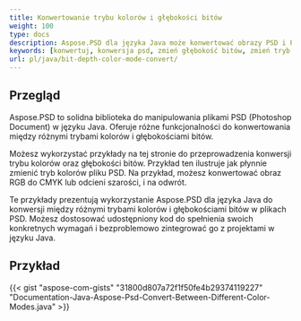 ```yaml
---
title: Konwertowanie trybu kolorów i głębokości bitów
weight: 100
type: docs
description: Aspose.PSD dla języka Java może konwertować obrazy PSD i PSB na inną głębokość bitów oraz tryb kolorów.
keywords: [konwertuj, konwersja psd, zmień głębokość bitów, zmień tryb kolorów, konwertuj psd do cmyk, głębokość bitów, konwersja trybu kolorów, psd api, java, przykład kodu]
url: pl/java/bit-depth-color-mode-convert/
---
```


## **Przegląd**
Aspose.PSD to solidna biblioteka do manipulowania plikami PSD (Photoshop Document) w języku Java. Oferuje różne funkcjonalności do konwertowania między różnymi trybami kolorów i głębokościami bitów.

Możesz wykorzystać przykłady na tej stronie do przeprowadzenia konwersji trybu kolorów oraz głębokości bitów. Przykład ten ilustruje jak płynnie zmienić tryb kolorów pliku PSD. Na przykład, możesz konwertować obraz RGB do CMYK lub odcieni szarości, i na odwrót.

Te przykłady prezentują wykorzystanie Aspose.PSD dla języka Java do konwersji między różnymi trybami kolorów i głębokościami bitów w plikach PSD. Możesz dostosować udostępniony kod do spełnienia swoich konkretnych wymagań i bezproblemowo zintegrować go z projektami w języku Java.
## **Przykład**
{{< gist "aspose-com-gists" "31800d807a72f1f50fe4b29374119227" "Documentation-Java-Aspose-Psd-Convert-Between-Different-Color-Modes.java" >}}
